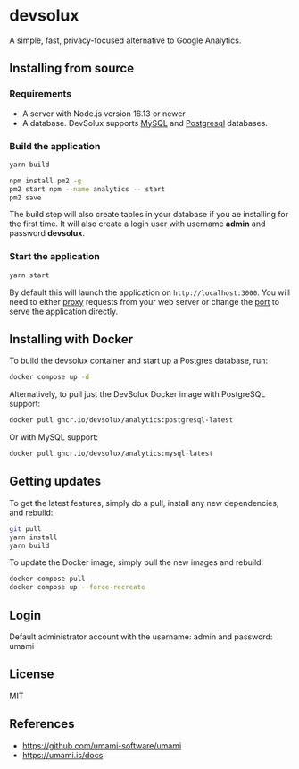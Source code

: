 # devsolux

A simple, fast, privacy-focused alternative to Google Analytics.

## Installing from source

### Requirements

- A server with Node.js version 16.13 or newer
- A database. DevSolux supports [MySQL](https://www.mysql.com/) and [Postgresql](https://www.postgresql.org/) databases.

### Build the application

```bash
yarn build

npm install pm2 -g
pm2 start npm --name analytics -- start
pm2 save
```

The build step will also create tables in your database if you ae installing for the first time. It will also create a login user with username **admin** and password **devsolux**.

### Start the application

```bash
yarn start
```

By default this will launch the application on `http://localhost:3000`. You will need to either
[proxy](https://docs.nginx.com/nginx/admin-guide/web-server/reverse-proxy/) requests from your web server
or change the [port](https://nextjs.org/docs/api-reference/cli#production) to serve the application directly.

## Installing with Docker

To build the devsolux container and start up a Postgres database, run:

```bash
docker compose up -d
```

Alternatively, to pull just the DevSolux Docker image with PostgreSQL support:

```bash
docker pull ghcr.io/devsolux/analytics:postgresql-latest
```

Or with MySQL support:

```bash
docker pull ghcr.io/devsolux/analytics:mysql-latest
```

## Getting updates

To get the latest features, simply do a pull, install any new dependencies, and rebuild:

```bash
git pull
yarn install
yarn build
```

To update the Docker image, simply pull the new images and rebuild:

```bash
docker compose pull
docker compose up --force-recreate
```

## Login
Default administrator account with the username: admin and password: umami

## License

MIT

## References
- https://github.com/umami-software/umami
- https://umami.is/docs
